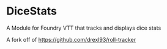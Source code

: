 # DiceStats
A Module for Foundry VTT that tracks and displays dice stats

A fork off of https://github.com/drexl93/roll-tracker
